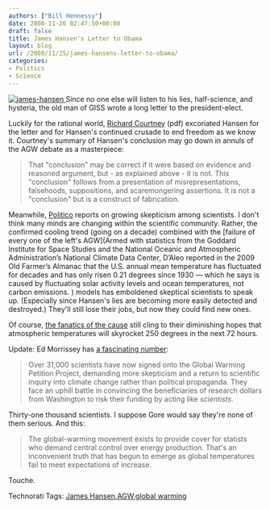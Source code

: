 ```yaml
---
authors: ["Bill Hennessy"]
date: 2008-11-26 02:47:50+00:00
draft: false
title: James Hansen's Letter to Obama
layout: blog
url: /2008/11/25/james-hansens-letter-to-obama/
categories:
- Politics
- Science
---
```


[![james-hansen](https://hennessysview.com/wp-content/uploads/2008/11/james-hansen-thumb.jpg)
](https://hennessysview.com/wp-content/uploads/2008/11/james-hansen.jpg) Since no one else will listen to his lies, half-science, and hysteria, the old man of GISS wrote a long letter to the president-elect. 

 

Luckily for the rational world, [Richard Courtney](https://co2sceptics.com/attachments/ftp/Heansen-Obama_letter_comments.pdf) (pdf) excoriated Hansen for the letter and for Hansen's continued crusade to end freedom as we know it. Courtney's summary of Hansen's conclusion may go down in annuls of the AGW debate as a masterpiece:

 

>   
> 
> That "conclusion" may be correct if it were based on evidence and reasoned argument, but - as explained above - it is not. This "conclusion" follows from a presentation of misrepresentations, falsehoods, suppositions, and scaremongering assertions. It is not a "conclusion" but is a construct of fabrication.
> 
> 

 

Meanwhile, [Politico](https://www.politico.com/news/stories/1108/15938.html) reports on growing skepticism among scientists. I don't think many minds are changing within the scientific community. Rather, the confirmed cooling trend (going on a decade) combined with the [failure of every one of the left's AGW](Armed with statistics from the Goddard Institute for Space Studies and the National Oceanic and Atmospheric Administration’s National Climate Data Center, D’Aleo reported in the 2009 Old Farmer’s Almanac that the U.S. annual mean temperature has fluctuated for decades and has only risen 0.21 degrees since 1930 — which he says is caused by fluctuating solar activity levels and ocean temperatures, not carbon emissions.  ) models has emboldened skeptical scientists to speak up. (Especially since Hansen's lies are becoming more easily detected and destroyed.) They'll still lose their jobs, but now they could find new ones.

 

Of course, [the fanatics of the cause](https://www.washingtonmonthly.com/archives/individual/2008_11/015816.php) still cling to their diminishing hopes that atmospheric temperatures will skyrocket 250 degrees in the next 72 hours.

 

Update: Ed Morrissey has [a fascinating number](https://hotair.com/archives/2008/11/25/consensus-dissipating-on-global-warming/):

 

>   
> 
> Over 31,000 scientists have now signed onto the Global Warming Petition Project, demanding more skepticism and a return to scientific inquiry into climate change rather than political propaganda. They face an uphill battle in convincing the beneficiaries of research dollars from Washington to risk their funding by acting like _scientists_.
> 
> 

 

Thirty-one thousand scientists. I suppose Gore would say they're none of them serious. And this:

 

>   
> 
> The global-warming movement exists to provide cover for statists who demand central control over energy production. That's an inconvenient truth that has begun to emerge as global temperatures fail to meet expectations of increase. 
> 
> 

 

Touche. 

 

Technorati Tags: [James Hansen](https://technorati.com/tags/James%20Hansen),[AGW](https://technorati.com/tags/AGW),[global warming](https://technorati.com/tags/global%20warming)
